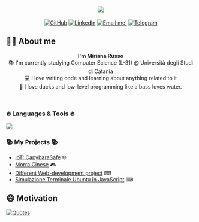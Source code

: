 <!DOCTYPE html>
<html lang="en">
<body>
  <h1 align="center">
      <a href = "https://github.com/miryrusso?tab=repositories">
        <img src="https://readme-typing-svg.herokuapp.com/?lines=Hi,+Developer!+💻;&center=true&size=30">
      </a>
  </h1>
  <p align="center">
    <a href="https://github.com/miryrusso" target="__blank"><img alt="GitHub" title="Follow me on Github!"
            src="https://img.shields.io/badge/GitHub-333333?style=for-the-badge&logo=github&logoColor=white" /></a>
    <a href="https://www.linkedin.com/in/miriana-russo-07987a217/" target="__blank"><img alt="LinkedIn"
            title="Look at my LinkedIn profile"
            src="https://img.shields.io/badge/LinkedIn-0077B5?style=for-the-badge&logo=linkedin&logoColor=white" /></a>
    <a href="mailto:russo.miriana@studium.unict.it" target="__blank"><img alt="Email me!" title="Send me a email!"
            src="https://img.shields.io/badge/Gmail-D14836?style=for-the-badge&logo=gmail&logoColor=white" /></a>
    <a href="https://t.me/Miryrusso03" target="__blank"><img alt="Telegram" title="Message me on Telegram!"
            src="https://img.shields.io/badge/Telegram-2CA5E0?style=for-the-badge&logo=telegram&logoColor=white" /></a>
</p>

## 👨‍🎓 About me
  <p align="center">
    <strong>I'm Miriana Russo</strong></u>
    <br>
    📚 I'm currently studying Computer Science (L-31) @ Università degli Studi di Catania
    <br>
    💻 I love writing code and learning about anything related to it
    <br>
    🦆 I love ducks and low-level programming like a bass loves water.
  </p>
<br>
  <h3 align="justify">🔥 Languages & Tools 🔥</h3>
  <p align="justify">
    <a href="https://skillicons.dev">
      <img src="https://skillicons.dev/icons?i=c,cpp,java,python,bash,git,github,vscode,godot,raspberrypi,linux,processing" />
    </a>
  </p>


  <h3 align="justify">📚 My Projects 📚</h3>
  <ul>
      <li><a href="https://github.com/LightDestory/IoT_CapybaraSafe">IoT: CapybaraSafe</a> 🌐 </li>
      <li><a href="https://github.com/miryrusso/Sistemi-Operativi/blob/main/Codici/morra_cinese_sem.c">Morra Cinese</a> 🎮</li>
      <li><a href="https://github.com/miryrusso/Web-Development">Different Web-development project</a> ⌨</li>
      <li><a href="https://github.com/miryrusso/Web-Development/tree/main/Terminale_java_script">Simulazione Terminale Ubuntu in JavaScript</a> ⌨</li>
  </ul> 
  
<!--
  <h2 align="justify">📊 Github Stats 📊</h2>
  <p align="justify">
    <img src ="https://github-readme-streak-stats.herokuapp.com?user=picred&theme=dark&hide_border=true&background=FFFFFF00">
  </p>
  <br>
  <br>
-->

## 😄 Motivation
  <a href="https://github.com/piyushsuthar/github-readme-quotes">
    <img src="https://quotes-github-readme.vercel.app/api?type=horizontal&theme=gruvbox" alt="Quotes">
  </a>
  
</body>
</html>
